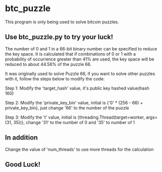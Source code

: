 # btc_puzzle
This program is only being used to solve bitcoin puzzles.

Use btc_puzzle.py to try your luck!
-

The number of 0 and 1 in a 66-bit binary number can be specified to reduce the key space. It is calculated that if combinations of 0 or 1 with a probability of occurrence greater than 41% are used, the key space will be reduced to about 44.56% of the puzzle 66.

It was originally used to solve Puzzle 66, if you want to solve other puzzles with it, follow the steps below to modify the code:

Step 1: Modify the 'target_hash' value, it's public key hashed value(hash 160)

Step 2: Modify the 'private_key_bin' value, initial is {'0' * (256 - 66) + private_key_bin}, just change '66' to the number of the puzzle

Step 3: Modify the 't' value, initial is {threading.Thread(target=worker, args=(31, 35))}, change '31' to the number of 0 and '35' to number of 1

In addition
-
Change the value of 'num_threads' to use more threads for the calculation

Good Luck!
-
